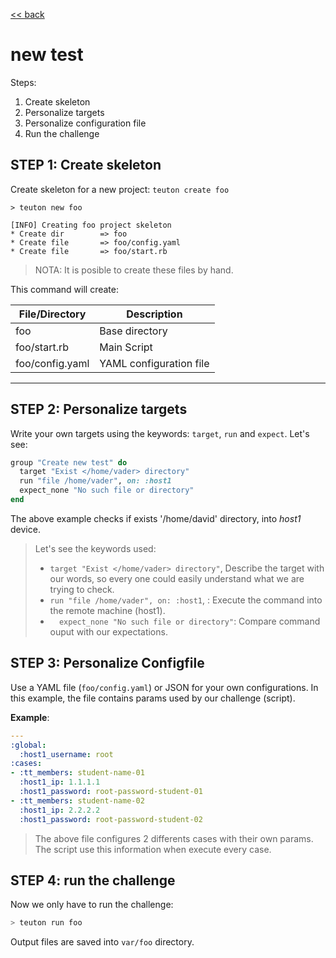 
[<< back](README.md)

# new test

Steps:
1. Create skeleton
2. Personalize targets
3. Personalize configuration file
4. Run the challenge

## STEP 1: Create skeleton

Create skeleton for a new project: `teuton create foo`

```
> teuton new foo

[INFO] Creating foo project skeleton
* Create dir        => foo
* Create file       => foo/config.yaml
* Create file       => foo/start.rb
```

> NOTA: It is posible to create these files by hand.

This command will create:

| File/Directory  | Description    |
| --------------- | -------------- |
| foo             | Base directory |
| foo/start.rb    | Main Script    |
| foo/config.yaml | YAML configuration file |

---

## STEP 2: Personalize targets

Write your own targets using the keywords: `target`, `run` and `expect`. Let's see:

```ruby
group "Create new test" do
  target "Exist </home/vader> directory"
  run "file /home/vader", on: :host1
  expect_none "No such file or directory"
end
```

The above example checks if exists '/home/david' directory, into *host1* device.

> Let's see the keywords used:
>
> * `target "Exist </home/vader> directory"`, Describe the target with our words, so every one could easily understand what we are trying
to check.
> * `run "file /home/vader", on: :host1`, : Execute the command into the remote machine (host1).
> * `  expect_none "No such file or directory"`: Compare command ouput with our expectations.

## STEP 3: Personalize Configfile

Use a YAML file (`foo/config.yaml`) or JSON for your own configurations. In this example, the file contains params used by our challenge (script).

**Example**:

```yaml
---
:global:
  :host1_username: root
:cases:
- :tt_members: student-name-01
  :host1_ip: 1.1.1.1
  :host1_password: root-password-student-01
- :tt_members: student-name-02
  :host1_ip: 2.2.2.2
  :host1_password: root-password-student-02
```

> The above file configures 2 differents cases with their own params. The script use this information when execute every case.

## STEP 4: run the challenge

Now we only have to run the challenge:

```bash
> teuton run foo
```

Output files are saved into `var/foo` directory.
